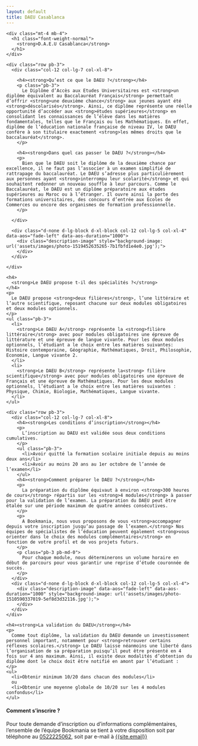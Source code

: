 ```yaml
---
layout: default
title: DAEU Casablanca
---
```

<main id="nos-metiers">

  <section class="container mt-4 mt-sm-5 pt-5 pb-3 pb-sm-4">

    <div class="mt-4 mb-4">
      <h1 class="font-weight-normal">
        <strong>D.A.E.U Casablanca</strong>
      </h1>
    </div>

    <div class="row pb-3">
      <div class="col-12 col-lg-7 col-xl-8">

        <h4><strong>Qu’est ce que le DAEU ?</strong></h4>
        <p class="pb-3">
          Le Diplôme d’Accès aux Etudes Universitaires est <strong>un diplôme équivalent au Baccalauréat Français</strong> permettant d’offrir <strong>une deuxième chance</strong> aux jeunes ayant été <strong>déscolarisés</strong>. Ainsi, ce diplôme représente une réelle opportunité d’accéder aux <strong>études supérieures</strong> en consolidant les connaissances de l’élève dans les matières fondamentales, telles que le Français ou les Mathématiques. En effet, diplôme de l’éducation nationale française de niveau IV, le DAEU confère à son titulaire exactement <strong>les mêmes droits que le baccalauréat</strong>.
        </p>

        <h4><strong>Dans quel cas passer le DAEU ?</strong></h4>
        <p>
          Bien que le DAEU soit le diplôme de la deuxième chance par excellence, il ne faut pas l’associer à un examen simplifié de rattrapage du baccalauréat. Le DAEU s’adresse plus particulièrement aux personnes ayant <strong>interrompu leur scolarité</strong> et qui souhaitent redonner un nouveau souffle à leur parcours. Comme le Baccalauréat, le DAEU est un diplôme préparatoire aux études supérieures au Maroc ou à l’étranger. Il ouvre ainsi la porte des formations universitaires, des concours d’entrée aux Ecoles de Commerces ou encore des organismes de formation professionnelle.
        </p>

      </div>

      <div class="d-none d-lg-block d-xl-block col-12 col-lg-5 col-xl-4" data-aos="fade-left" data-aos-duration="1000">
        <div class="description-image" style="background-image: url('assets/images/photo-1519452635265-7b1fbfd1e4e0.jpg');">
        </div>
      </div>

    </div>

    <h4>
      <strong>Le DAEU propose t-il des spécialités ?</strong>
    </h4>
    <p>
      Le DAEU propose <strong>deux filières</strong>, l’une littéraire et l’autre scientifique, reposant chacune sur deux modules obligatoires et deux modules optionnels.
    </p>
    <ul class="pb-3">
      <li>
        <strong>Le DAEU A</strong> représente la <strong>filière littéraire</strong> avec pour modules obligatoires une épreuve de littérature et une épreuve de langue vivante. Pour les deux modules optionnels, l’étudiant a le choix entre les matières suivantes: Histoire contemporaine, Géographie, Mathématiques, Droit, Philosophie, Economie, Langue vivante 2.
      </li>
      <li>
        <strong>Le DAEU B</strong> représente la<strong> filière scientifique</strong> avec pour modules obligatoires une épreuve de Français et une épreuve de Mathématiques. Pour les deux modules optionnels, l’étudiant a le choix entre les matières suivantes : Physique, Chimie, Biologie, Mathématiques, Langue vivante.
      </li>
    </ul>

    <div class="row pb-3">
      <div class="col-12 col-lg-7 col-xl-8">
        <h4><strong>Les conditions d’inscription</strong></h4>
        <p>
          L’inscription au DAEU est validée sous deux conditions cumulatives.
        </p>
        <ul class="pb-3">
          <li>Avoir quitté la formation scolaire initiale depuis au moins deux ans</li>
          <li>Avoir au moins 20 ans au 1er octobre de l’année de l’examen</li>
        </ul>
        <h4><strong>Comment préparer le DAEU ?</strong></h4>
        <p>
          La préparation du diplôme équivaut à environ <strong>300 heures de cours</strong> répartis sur les <strong>4 modules</strong> à passer pour la validation de l’examen. La préparation du DAEU peut être étalée sur une période maximum de quatre années consécutives.
        </p>
        <p>
          A Bookmania, nous vous proposons de vous <strong>accompagner depuis votre inscription jusqu’au passage de l’examen.</strong> Nos équipes de spécialistes de l’éducation peuvent également <strong>vous orienter dans le choix des modules complémentaires</strong> en fonction de votre profil et de vos projets futurs.
        </p>
        <p class="pb-3 pb-md-0">
          Pour chaque module, nous déterminerons un volume horaire en début de parcours pour vous garantir une reprise d’étude couronnée de succès.
        </p>
      </div>
      <div class="d-none d-lg-block d-xl-block col-12 col-lg-5 col-xl-4">
        <div class="description-image" data-aos="fade-left" data-aos-duration="1000" style="background-image: url('assets/images/photo-1510590337019-5ef8d3d32116.jpg');">
        </div>
      </div>
    </div>

    <h4><strong>La validation du DAEU</strong></h4>
    <p>
      Comme tout diplôme, la validation du DAEU demande un investissement personnel important, notamment pour <strong>retrouver certains réflexes scolaires.</strong> Le DAEU laisse néanmoins une liberté dans l’organisation de sa préparation puisqu’il peut être présenté en 4 fois sur 4 ans maximum. Ainsi, il existe deux modalités d’obtention du diplôme dont le choix doit être notifié en amont par l’étudiant :
    </p>
    <ul>
      <li>Obtenir minimum 10/20 dans chacun des modules</li>
      ou
      <li>Obtenir une moyenne globale de 10/20 sur les 4 modules confondus</li>
    </ul>

  </section>

  <section class="blue-grey lighten-5 py-4">
    <div class="container">
      <h4><strong>Comment s’inscrire ?</strong></h4>
      <p>
        Pour toute demande d’inscription ou d’informations complémentaires, l’ensemble de l’équipe Bookmania se tient à votre disposition soit par téléphone au <a href="tel:+2120522225062">0522225062</a>, soit par e-mail à <a href="mailto:{{site.email}}">{{site.email}}</a>
      </p>
    </div>
  </section>

</main>

